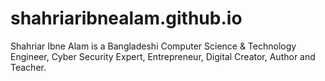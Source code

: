 # shahriaribnealam.github.io
Shahriar Ibne Alam is a Bangladeshi Computer Science & Technology Engineer, Cyber Security Expert, Entrepreneur, Digital Creator, Author and Teacher.
